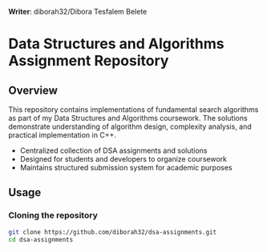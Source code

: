 **Writer**: diborah32/Dibora Tesfalem Belete

# Data Structures and Algorithms Assignment Repository

## Overview
This repository contains implementations of fundamental search algorithms as part of my Data Structures and Algorithms coursework. The solutions demonstrate understanding of algorithm design, complexity analysis, and practical implementation in C++.

- Centralized collection of DSA assignments and solutions
- Designed for students and developers to organize coursework
- Maintains structured submission system for academic purposes


##  Usage

### Cloning the repository
```bash
git clone https://github.com/diborah32/dsa-assignments.git
cd dsa-assignments